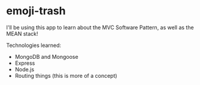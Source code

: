 # emoji-trash

I'll be using this app to learn about the MVC Software Pattern, as well as the MEAN stack!

Technologies learned:
- MongoDB and Mongoose
- Express
- Node.js
- Routing things (this is more of a concept)
